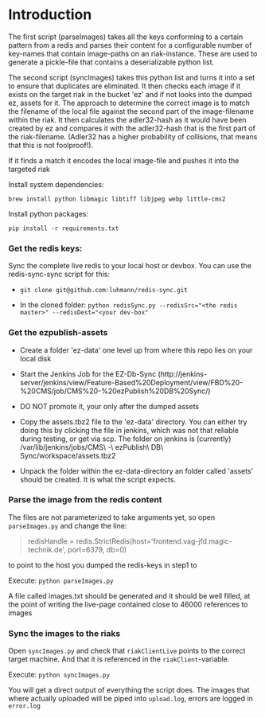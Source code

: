 Introduction
============

The first script (parseImages) takes all the keys conforming to a certain pattern from a redis and parses their content for a
configurable number of key-names that contain image-paths on an riak-instance. These are used to generate
a pickle-file that contains a deserializable python list. 

The second script (syncImages) takes this python list and turns it into a set to ensure that duplicates are eliminated. 
It then checks each image if it exists on the target riak in the bucket 'ez' and if not looks into the dumped ez, assets
for it. The approach to determine the correct image is to match the filename of the local file against the second part
of the image-filename within the riak. It then calculates the adler32-hash as it would have been created by ez and 
compares it with the adler32-hash that is the first part of the riak-filename. (Adler32 has a higher probability of
collisions, that means that this is not foolproof!).

If it finds a match it encodes the local image-file and pushes it into the targeted riak


Install system dependencies:

`brew install python libmagic libtiff libjpeg webp little-cms2`

Install python packages:

`pip install -r requirements.txt`


### Get the redis keys:

Sync the complete live redis to your local host or devbox. You can use the redis-sync-sync script for this:

- `git clone git@github.com:luhmann/redis-sync.git`

- In the cloned folder: `python redisSync.py --redisSrc="<the redis master>" --redisDest="<your dev-box"`

### Get the ezpublish-assets
- Create a folder 'ez-data' one level up from where this repo lies on your local disk

- Start the Jenkins Job for the EZ-Db-Sync (http://jenkins-server/jenkins/view/Feature-Based%20Deployment/view/FBD%20-%20CMS/job/CMS%20-%20ezPublish%20DB%20Sync/)

- DO NOT promote it, your only after the dumped assets

- Copy the assets.tbz2 file to the 'ez-data' directory. You can either try doing this by clicking the file in jenkins, 
which was not that reliable during testing, or get via scp. The folder on jenkins is (currently) /var/lib/jenkins/jobs/CMS\ -\ ezPublish\ DB\ Sync/workspace/assets.tbz2

- Unpack the folder within the ez-data-directory an folder called 'assets' should be created. It is what the script expects.

### Parse the image from the redis content

The files are not parameterized to take arguments yet, so open `parseImages.py` and change the line:

> redisHandle = redis.StrictRedis(host='frontend.vag-jfd.magic-technik.de', port=6379, db=0)

to point to the host you dumped the redis-keys in step1 to

Execute: `python parseImages.py`

A file called images.txt should be generated and it should be well filled, at the point of writing the live-page
contained close to 46000 references to images


### Sync the images to the riaks

Open `syncImages.py` and check that `riakClientLive` points to the correct target machine. And that it is referenced
in the `riakClient`-variable.

Execute: `python syncImages.py`

You will get a direct output of everything the script does. The images that where actually uploaded will be piped
into `upload.log`, errors are logged in `error.log`